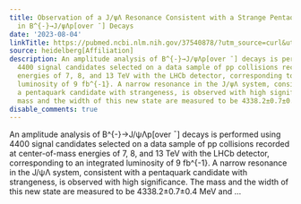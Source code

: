 ```yaml
---
title: Observation of a J/ψΛ Resonance Consistent with a Strange Pentaquark Candidate
  in B^{-}→J/ψΛp[over ¯] Decays
date: '2023-08-04'
linkTitle: https://pubmed.ncbi.nlm.nih.gov/37540878/?utm_source=curl&utm_medium=rss&utm_campaign=pubmed-2&utm_content=1FakS-2QOkCT8HsMOQP1bCRQ4YzyumYOmxmF0moLsQ3dFB1E9V&fc=20220326224207&ff=20230805180723&v=2.17.9.post6+86293ac
source: heidelberg[Affiliation]
description: An amplitude analysis of B^{-}→J/ψΛp[over ¯] decays is performed using
  4400 signal candidates selected on a data sample of pp collisions recorded at center-of-mass
  energies of 7, 8, and 13 TeV with the LHCb detector, corresponding to an integrated
  luminosity of 9 fb^{-1}. A narrow resonance in the J/ψΛ system, consistent with
  a pentaquark candidate with strangeness, is observed with high significance. The
  mass and the width of this new state are measured to be 4338.2±0.7±0.4 MeV and ...
disable_comments: true
---
```

An amplitude analysis of B^{-}→J/ψΛp[over ¯] decays is performed using 4400 signal candidates selected on a data sample of pp collisions recorded at center-of-mass energies of 7, 8, and 13 TeV with the LHCb detector, corresponding to an integrated luminosity of 9 fb^{-1}. A narrow resonance in the J/ψΛ system, consistent with a pentaquark candidate with strangeness, is observed with high significance. The mass and the width of this new state are measured to be 4338.2±0.7±0.4 MeV and ...